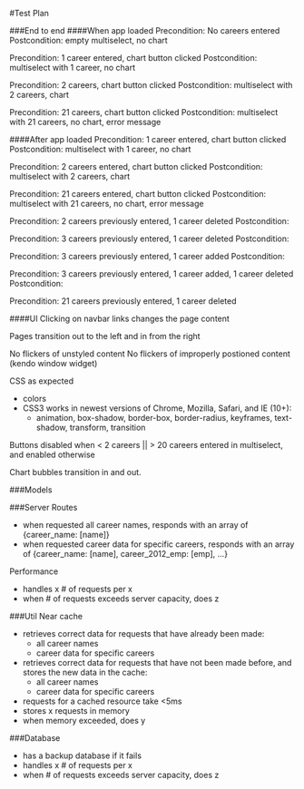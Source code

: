 #Test Plan

###End to end
####When app loaded
Precondition: No careers entered
Postcondition: empty multiselect, no chart

Precondition: 1 career entered, chart button clicked
Postcondition: multiselect with 1 career, no chart

Precondition: 2 careers, chart button clicked
Postcondition: multiselect with 2 careers, chart

Precondition: 21 careers, chart button clicked
Postcondition: multiselect with 21 careers, no chart, error message

####After app loaded
Precondition: 1 career entered, chart button clicked
Postcondition: multiselect with 1 career, no chart

Precondition: 2 careers entered, chart button clicked
Postcondition: multiselect with 2 careers, chart

Precondition: 21 careers entered, chart button clicked
Postcondition: multiselect with 21 careers, no chart, error message

Precondition: 2 careers previously entered, 1 career deleted
Postcondition:

Precondition: 3 careers previously entered, 1 career deleted
Postcondition:

Precondition: 3 careers previously entered, 1 career added
Postcondition:

Precondition: 3 careers previously entered, 1 career added, 1 career deleted
Postcondition:

Precondition: 21 careers previously entered, 1 career deleted

####UI
Clicking on navbar links changes the page content

Pages transition out to the left and in from the right

No flickers of unstyled content
No flickers of improperly postioned content (kendo window widget)

CSS as expected
- colors
- CSS3 works in newest versions of Chrome, Mozilla, Safari, and IE (10+):
   - animation, box-shadow, border-box, border-radius, keyframes, text-shadow, transform, transition

Buttons disabled when < 2 careers || > 20 careers entered in multiselect, and enabled otherwise

Chart bubbles transition in and out. 


###Models


###Server
Routes
- when requested all career names, responds with an array of {career_name: [name]} 
- when requested career data for specific careers, responds with an array of {career_name: [name], career_2012_emp: [emp], ...}

Performance
- handles x # of requests per x
- when # of requests exceeds server capacity, does z 

###Util 
Near cache 
- retrieves correct data for requests that have already been made:
  - all career names
  - career data for specific careers
- retrieves correct data for requests that have not been made before, and stores the new data in the cache:
  - all career names
  - career data for specific careers
- requests for a cached resource take <5ms 
- stores x requests in memory
- when memory exceeded, does y

###Database
- has a backup database if it fails
- handles x # of requests per x
- when # of requests exceeds server capacity, does z 